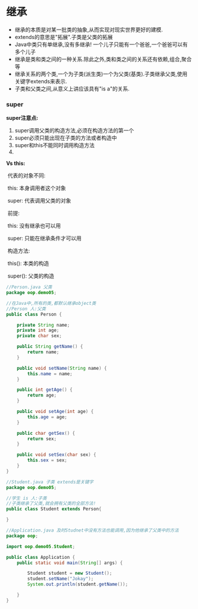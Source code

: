 # 继承

- 继承的本质是对某一批类的抽象,从而实现对现实世界更好的建模.
- extends的意思是"拓展".子类是父类的拓展
- Java中类只有单继承,没有多继承! 一个儿子只能有一个爸爸,一个爸爸可以有多个儿子
- 继承是类和类之间的一种关系.除此之外,类和类之间的关系还有依赖,组合,聚合等
- 继承关系的两个类,一个为子类(派生类)一个为父类(基类).子类继承父类,使用关键字extends来表示.
- 子类和父类之间,从意义上讲应该具有"is a"的关系.

### super

**super注意点:**

1. super调用父类的构造方法,必须在构造方法的第一个
2. super必须只能出现在子类的方法或者构造中
3. super和this不能同时调用构造方法
4. 

**Vs this:**

​	代表的对象不同:

​			this:		本身调用者这个对象

​			super:	代表调用父类的对象

​	前提:

​			this:		没有继承也可以用

​			super:	只能在继承条件才可以用

​	构造方法:

​			this():		本类的构造

​			super():	父类的构造



```java
//Person.java 父类
package oop.demo05;

//在Java中,所有的类,都默认继承object类
//Person 人:父类
public class Person {

    private String name;
    private int age;
    private char sex;

    public String getName() {
        return name;
    }

    public void setName(String name) {
        this.name = name;
    }

    public int getAge() {
        return age;
    }

    public void setAge(int age) {
        this.age = age;
    }

    public char getSex() {
        return sex;
    }

    public void setSex(char sex) {
        this.sex = sex;
    }
}
```

```java
//Student.java 子类 extends是关键字
package oop.demo05;

//学生 is 人:子类
//子类继承了父类,就会拥有父类的全部方法!
public class Student extends Person{

}
```

```java
//Application.java 及时Studnet中没有方法也能调用,因为他继承了父类中的方法
package oop;

import oop.demo05.Student;

public class Application {
    public static void main(String[] args) {

        Student student = new Student();
        student.setName("Jokay");
        System.out.println(student.getName());

    }
}
```

